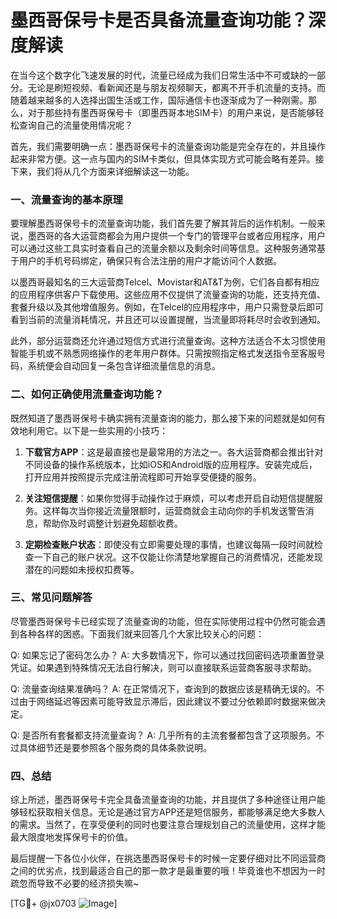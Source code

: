 # 墨西哥保号卡是否具备流量查询功能？深度解读

在当今这个数字化飞速发展的时代，流量已经成为我们日常生活中不可或缺的一部分。无论是刷短视频、看新闻还是与朋友视频聊天，都离不开手机流量的支持。而随着越来越多的人选择出国生活或工作，国际通信卡也逐渐成为了一种刚需。那么，对于那些持有墨西哥保号卡（即墨西哥本地SIM卡）的用户来说，是否能够轻松查询自己的流量使用情况呢？

首先，我们需要明确一点：墨西哥保号卡的流量查询功能是完全存在的，并且操作起来非常方便。这一点与国内的SIM卡类似，但具体实现方式可能会略有差异。接下来，我们将从几个方面来详细解读这一功能。

### 一、流量查询的基本原理

要理解墨西哥保号卡的流量查询功能，我们首先要了解其背后的运作机制。一般来说，墨西哥的各大运营商都会为用户提供一个专门的管理平台或者应用程序，用户可以通过这些工具实时查看自己的流量余额以及剩余时间等信息。这种服务通常基于用户的手机号码绑定，确保只有合法注册的用户才能访问个人数据。

以墨西哥最知名的三大运营商Telcel、Movistar和AT&T为例，它们各自都有相应的应用程序供客户下载使用。这些应用不仅提供了流量查询的功能，还支持充值、套餐升级以及其他增值服务。例如，在Telcel的应用程序中，用户只需登录后即可看到当前的流量消耗情况，并且还可以设置提醒，当流量即将耗尽时会收到通知。

此外，部分运营商还允许通过短信方式进行流量查询。这种方法适合不太习惯使用智能手机或不熟悉网络操作的老年用户群体。只需按照指定格式发送指令至客服号码，系统便会自动回复一条包含详细流量信息的消息。

### 二、如何正确使用流量查询功能？

既然知道了墨西哥保号卡确实拥有流量查询的能力，那么接下来的问题就是如何有效地利用它。以下是一些实用的小技巧：

1. **下载官方APP**：这是最直接也是最常用的方法之一。各大运营商都会推出针对不同设备的操作系统版本，比如iOS和Android版的应用程序。安装完成后，打开应用并按照提示完成注册流程即可开始享受便捷的服务。

2. **关注短信提醒**：如果你觉得手动操作过于麻烦，可以考虑开启自动短信提醒服务。这样每次当你接近流量限额时，运营商就会主动向你的手机发送警告消息，帮助你及时调整计划避免超额收费。

3. **定期检查账户状态**：即使没有立即需要处理的事情，也建议每隔一段时间就检查一下自己的账户状况。这不仅能让你清楚地掌握自己的消费情况，还能发现潜在的问题如未授权扣费等。

### 三、常见问题解答

尽管墨西哥保号卡已经实现了流量查询的功能，但在实际使用过程中仍然可能会遇到各种各样的困惑。下面我们就来回答几个大家比较关心的问题：

Q: 如果忘记了密码怎么办？
A: 大多数情况下，你可以通过找回密码选项重置登录凭证。如果遇到特殊情况无法自行解决，则可以直接联系运营商客服寻求帮助。

Q: 流量查询结果准确吗？
A: 在正常情况下，查询到的数据应该是精确无误的。不过由于网络延迟等因素可能导致显示滞后，因此建议不要过分依赖即时数据来做决定。

Q: 是否所有套餐都支持流量查询？
A: 几乎所有的主流套餐都包含了这项服务。不过具体细节还是要参照各个服务商的具体条款说明。

### 四、总结

综上所述，墨西哥保号卡完全具备流量查询的功能，并且提供了多种途径让用户能够轻松获取相关信息。无论是通过官方APP还是短信服务，都能够满足绝大多数人的需求。当然了，在享受便利的同时也要注意合理规划自己的流量使用，这样才能最大限度地发挥保号卡的价值。

最后提醒一下各位小伙伴，在挑选墨西哥保号卡的时候一定要仔细对比不同运营商之间的优劣点，找到最适合自己的那一款才是最重要的哦！毕竟谁也不想因为一时疏忽而导致不必要的经济损失嘛~

[TG💪+ @jx0703 ![Image](https://github.com/user-attachments/assets/dbca1d08-cadb-493c-b0ec-ad6f7a83f270)]